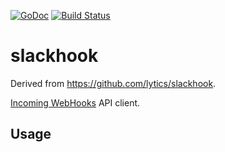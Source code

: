 [![GoDoc](https://godoc.org/github.com/invisiblethreat/slackhook?status.png)](https://godoc.org/github.com/invisiblethreat/slackhook)
[![Build Status](https://travis-ci.org/invisiblethreat/slackhook.svg?branch=master)](https://travis-ci.org/invisiblethreat/slackhook)

# slackhook

Derived from https://github.com/lytics/slackhook.

[Incoming WebHooks](https://api.slack.com/incoming-webhooks) API client.

## Usage

```
